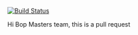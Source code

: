 [![Build Status](https://travis-ci.org/VAccelerate/bopsass.svg?branch=master)](https://travis-ci.org/VAccelerate/bopsass)


Hi Bop Masters team, this is a pull request
